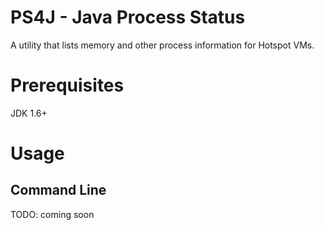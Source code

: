 PS4J - Java Process Status
==========================

A utility that lists memory and other process information for Hotspot VMs.

Prerequisites
=============
JDK 1.6+

Usage
=====
Command Line
------------
TODO: coming soon

